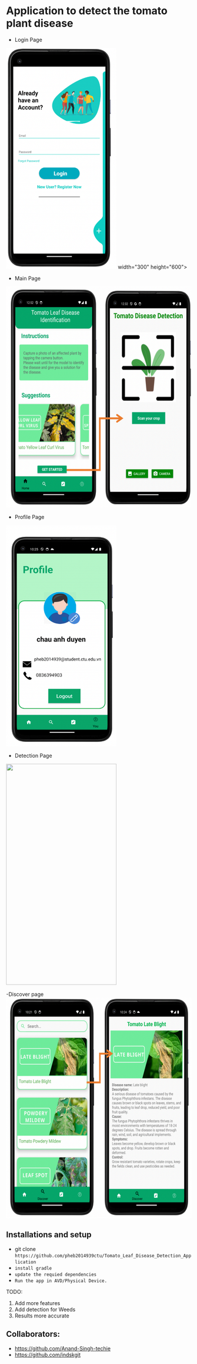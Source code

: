 # Application to detect the tomato plant disease



- Login Page
<p><img src="img/Screen Shot 2024-03-19 at 23.19.57.png" width="300" height="600">      width="300" height="600"></p>

- Main Page
<img src="img/Screen Shot 2024-03-19 at 23.18.53.png" width="600" height="600">

- Profile Page 
<img src="img/image.png" width="300" height="600">

- Detection Page
<img src="/Screen Shot 2024-03-19 at 23.16.51.png" width="300" height="600">

-Discover page 
<img src="img/image_copy.png" width="600" height="600">



## Installations and setup

- git clone `https://github.com/pheb2014939ctu/Tomato_Leaf_Disease_Detection_Application`
- `install gradle`
- `update the requied dependencies`
- `Run the app in AVD/Physical Device.`


TODO:

1. Add more features
2. Add detection for Weeds
3. Results more accurate

## Collaborators:

- https://github.com/Anand-Singh-techie
- https://github.com/indskgit

